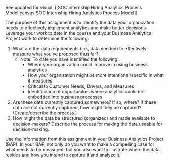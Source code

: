 See updated for visual: [[SOC Internship Hiring Analytics Process Model.canvas|SOC Internship Hiring Analytics Process Model]] 

The purpose of this assignment is to identify the data your organization needs to effectively implement analytics and make better decisions. Leverage your work to date in the course and your Business Analytics Project work to determine the following:

1. What are the data requirements (i.e., data needed) to effectively measure what you've proposed thus far?
    - Note: To date you have identified the following:
        - Where your organization could improve in using business analytics
        - How your organization might be more intentional/specific in what it measures
        - Critical to Customer Needs, Drivers, and Measures
        - Identification of opportunities where analytics could be embedded into business processes
2. Are these data currently captured somewhere? If so, where? If these data are not currently captured, how might they be captured? (Create/describe the process.)
3. How might the data be structured (organized) and made available to decision-makers? Describe the process for making the data useable for decision-making.

Use the information from this assignment in your Business Analytics Project (BAP). In your BAP, not only do you want to make a compelling case for what needs to be measured, but you also want to illustrate where the data resides and how you intend to capture it and analyze it.
